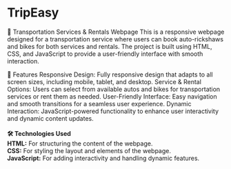 # TripEasy
🚗 Transportation Services & Rentals Webpage
This is a responsive webpage designed for a transportation service where users can book auto-rickshaws and bikes for both services and rentals. The project is built using HTML, CSS, and JavaScript to provide a user-friendly interface with smooth interaction.

🌟 Features
Responsive Design: Fully responsive design that adapts to all screen sizes, including mobile, tablet, and desktop.
Service & Rental Options: Users can select from available autos and bikes for transportation services or rent them as needed.
User-Friendly Interface: Easy navigation and smooth transitions for a seamless user experience.
Dynamic Interaction: JavaScript-powered functionality to enhance user interactivity and dynamic content updates.
<br><br>
<b>🛠️ Technologies Used</b><br>
<b>HTML:</b> For structuring the content of the webpage.<br>
<b>CSS:</b> For styling the layout and elements of the webpage.<br>
<b>JavaScript:</b> For adding interactivity and handling dynamic features.
